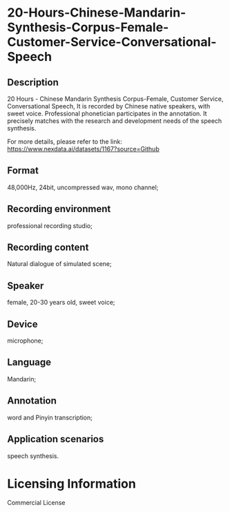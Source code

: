 # 20-Hours-Chinese-Mandarin-Synthesis-Corpus-Female-Customer-Service-Conversational-Speech


## Description
20 Hours - Chinese Mandarin Synthesis Corpus-Female, Customer Service, Conversational Speech, It is recorded by Chinese native speakers, with sweet voice. Professional phonetician participates in the annotation. It precisely matches with the research and development needs of the speech synthesis.

For more details, please refer to the link: https://www.nexdata.ai/datasets/1167?source=Github


## Format
48,000Hz, 24bit, uncompressed wav, mono channel;

## Recording environment
professional recording studio;

## Recording content
Natural dialogue of simulated scene;

## Speaker
female, 20-30 years old, sweet voice;

## Device
microphone;

## Language
Mandarin;

## Annotation
word and Pinyin transcription;

## Application scenarios
speech synthesis.

# Licensing Information
Commercial License
